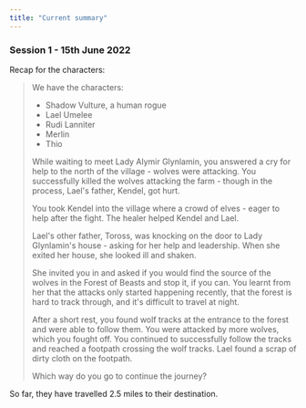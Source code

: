 ```yaml
---
title: "Current summary"
---
```


### Session 1 - 15th June 2022

Recap for the characters:

> We have the characters:
>
> - Shadow Vulture, a human rogue
> - Lael Umelee
> - Rudi Lanniter
> - Merlin
> - Thio
>
> While waiting to meet Lady Alymir Glynlamin, you answered a cry for
> help to the north of the village - wolves were attacking. You
> successfully killed the wolves attacking the farm - though in the
> process, Lael's father, Kendel, got hurt.
>
> You took Kendel into the village where a crowd of elves - eager to
> help after the fight. The healer helped Kendel and Lael.
>
> Lael's other father, Toross, was knocking on the door to Lady
> Glynlamin's house - asking for her help and leadership. When she
> exited her house, she looked ill and shaken.
>
> She invited you in and asked if you would find the source of the
> wolves in the Forest of Beasts and stop it, if you can. You learnt
> from her that the attacks only started happening recently, that the
> forest is hard to track through, and it's difficult to travel at
> night.
>
> After a short rest, you found wolf tracks at the entrance to the
> forest and were able to follow them. You were attacked by more wolves,
> which you fought off. You continued to successfully follow the tracks
> and reached a footpath crossing the wolf tracks. Lael found a scrap
> of dirty cloth on the footpath.
>
> Which way do you go to continue the journey?

So far, they have travelled 2.5 miles to their destination.

